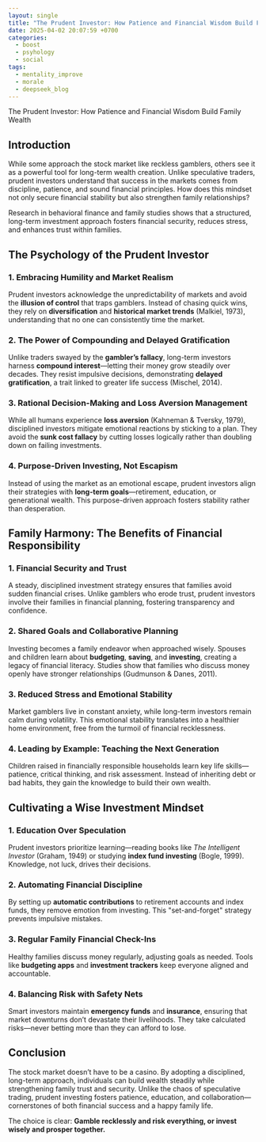 ```yaml
---
layout: single
title: "The Prudent Investor: How Patience and Financial Wisdom Build Family Wealth"
date: 2025-04-02 20:07:59 +0700
categories:
  - boost
  - psyhology
  - social
tags:
  - mentality_improve
  - morale
  - deepseek_blog
---  
```


The Prudent Investor: How Patience and Financial Wisdom Build Family Wealth  

## **Introduction**  

While some approach the stock market like reckless gamblers, others see it as a powerful tool for long-term wealth creation. Unlike speculative traders, prudent investors understand that success in the markets comes from discipline, patience, and sound financial principles. How does this mindset not only secure financial stability but also strengthen family relationships?  

Research in behavioral finance and family studies shows that a structured, long-term investment approach fosters financial security, reduces stress, and enhances trust within families.  

## **The Psychology of the Prudent Investor**  

### **1. Embracing Humility and Market Realism**  
Prudent investors acknowledge the unpredictability of markets and avoid the **illusion of control** that traps gamblers. Instead of chasing quick wins, they rely on **diversification** and **historical market trends** (Malkiel, 1973), understanding that no one can consistently time the market.  

### **2. The Power of Compounding and Delayed Gratification**  
Unlike traders swayed by the **gambler’s fallacy**, long-term investors harness **compound interest**—letting their money grow steadily over decades. They resist impulsive decisions, demonstrating **delayed gratification**, a trait linked to greater life success (Mischel, 2014).  

### **3. Rational Decision-Making and Loss Aversion Management**  
While all humans experience **loss aversion** (Kahneman & Tversky, 1979), disciplined investors mitigate emotional reactions by sticking to a plan. They avoid the **sunk cost fallacy** by cutting losses logically rather than doubling down on failing investments.  

### **4. Purpose-Driven Investing, Not Escapism**  
Instead of using the market as an emotional escape, prudent investors align their strategies with **long-term goals**—retirement, education, or generational wealth. This purpose-driven approach fosters stability rather than desperation.  

## **Family Harmony: The Benefits of Financial Responsibility**  

### **1. Financial Security and Trust**  
A steady, disciplined investment strategy ensures that families avoid sudden financial crises. Unlike gamblers who erode trust, prudent investors involve their families in financial planning, fostering transparency and confidence.  

### **2. Shared Goals and Collaborative Planning**  
Investing becomes a family endeavor when approached wisely. Spouses and children learn about **budgeting**, **saving**, and **investing**, creating a legacy of financial literacy. Studies show that families who discuss money openly have stronger relationships (Gudmunson & Danes, 2011).  

### **3. Reduced Stress and Emotional Stability**  
Market gamblers live in constant anxiety, while long-term investors remain calm during volatility. This emotional stability translates into a healthier home environment, free from the turmoil of financial recklessness.  

### **4. Leading by Example: Teaching the Next Generation**  
Children raised in financially responsible households learn key life skills—patience, critical thinking, and risk assessment. Instead of inheriting debt or bad habits, they gain the knowledge to build their own wealth.  

## **Cultivating a Wise Investment Mindset**  

### **1. Education Over Speculation**  
Prudent investors prioritize learning—reading books like *The Intelligent Investor* (Graham, 1949) or studying **index fund investing** (Bogle, 1999). Knowledge, not luck, drives their decisions.  

### **2. Automating Financial Discipline**  
By setting up **automatic contributions** to retirement accounts and index funds, they remove emotion from investing. This "set-and-forget" strategy prevents impulsive mistakes.  

### **3. Regular Family Financial Check-Ins**  
Healthy families discuss money regularly, adjusting goals as needed. Tools like **budgeting apps** and **investment trackers** keep everyone aligned and accountable.  

### **4. Balancing Risk with Safety Nets**  
Smart investors maintain **emergency funds** and **insurance**, ensuring that market downturns don’t devastate their livelihoods. They take calculated risks—never betting more than they can afford to lose.  

## **Conclusion**  

The stock market doesn’t have to be a casino. By adopting a disciplined, long-term approach, individuals can build wealth steadily while strengthening family trust and security. Unlike the chaos of speculative trading, prudent investing fosters patience, education, and collaboration—cornerstones of both financial success and a happy family life.  

The choice is clear: **Gamble recklessly and risk everything, or invest wisely and prosper together.**
